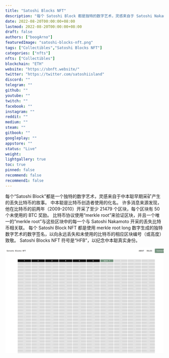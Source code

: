 ```yaml
---
title: "Satoshi Blocks NFT"
description: "每个 Satoshi Block 都是独特的数字艺术，灵感来自于 Satoshi Nakamoto 早期采矿产生的丢失比特币的故事."
date: 2022-08-20T00:00:00+08:00
lastmod: 2022-08-20T00:00:00+08:00
draft: false
authors: ["boogArno"]
featuredImage: "satoshi-blocks-nft.png"
tags: ["Collectibles","Satoshi Blocks NFT"]
categories: ["nfts"]
nfts: ["Collectibles"]
blockchain: "ETH"
website: "https://sbnft.website/"
twitter: "https://twitter.com/satoshiisland"
discord: ""
telegram: ""
github: ""
youtube: ""
twitch: ""
facebook: ""
instagram: ""
reddit: ""
medium: ""
steam: ""
gitbook: ""
googleplay: ""
appstore: ""
status: "Live"
weight: 
lightgallery: true
toc: true
pinned: false
recommend: false
recommend1: false
---
```

每个“Satoshi Block”都是一个独特的数字艺术，灵感来自于中本聪早期采矿产生的丢失比特币的故事。
中本聪是比特币创造者使用的化名。 许多消息来源发现，他在比特币的前两年（2009-2010）开采了至少 21479 个区块，每个区块有 50 个未使用的 BTC 奖励。
比特币协议使用“merkle root”来验证区块，并且一个唯一的“merkle root”与这些区块中的每一个与 Satoshi Nakamoto 开采的丢失比特币相关联。
每个 Satoshi Block NFT 都是使用 merkle root long 数字生成的独特数字艺术的数字签名，以向永远丢失和未使用的比特币的相应区块编号（或高度）致敬。
Satoshi Blocks NFT 符号是“HFB”，以纪念中本聪真实身份。

![satoshiblocksnft-dapp-collectibles-ethereum-image1_9b8ff6f71e7f38020a4119764cba8c60](satoshiblocksnft-dapp-collectibles-ethereum-image1_9b8ff6f71e7f38020a4119764cba8c60.png)